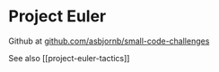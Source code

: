 # Project Euler

Github at [github.com/asbjornb/small-code-challenges](https://github.com/asbjornb/small-code-challenges)

See also [[project-euler-tactics]]
